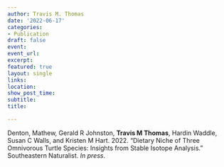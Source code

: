 ```yaml
---
author: Travis M. Thomas
date: '2022-06-17'
categories:
- Publication
draft: false
event: 
event_url: 
excerpt:   
featured: true
layout: single
links:
location: 
show_post_time: 
subtitle:   
title:

---
```


Denton, Mathew, Gerald R Johnston, **Travis M Thomas**, Hardin Waddle, Susan C Walls, and Kristen M Hart. 2022. “Dietary Niche of Three Omnivorous Turtle Species: Insights from Stable Isotope Analysis.” Southeastern Naturalist. *In press*.
